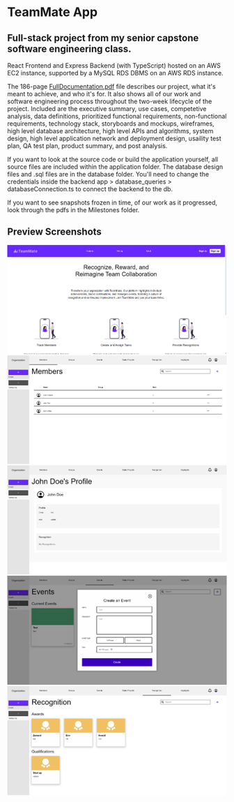 # TeamMate App
## Full-stack project from my senior capstone software engineering class.

React Frontend and Express Backend (with TypeScript) hosted on an AWS EC2 instance, supported by a MySQL RDS DBMS on an AWS RDS instance. 

The 186-page [FullDocumentation.pdf](https://drive.google.com/file/d/1R4iJww2ba9ebX2qCa5LUhnutjVem6KPq/view?usp=sharing) file describes our project, what it's meant to achieve, and who it's for. It also shows all of our work and software engineering process throughout the two-week lifecycle of the project. Included are the executive summary, use cases, competetive analysis, data definitions, prioritized functional requirements, non-functional requirements, technology stack, storyboards and mockups, wireframes, high level database architecture, high level APIs and algorithms, system design, high level application network and deployment design, usaility test plan, QA test plan, product summary, and post analysis. 

If you want to look at the source code or build the application yourself, all source files are included within the application folder. The database design files and .sql files are in the database folder. You'll need to change the credentials inside the backend app > database_queries > databaseConnection.ts to connect the backend to the db. 

If you want to see snapshots frozen in time, of our work as it progressed, look through the pdfs in the Milestones folder. 
## Preview Screenshots
![Home Page](Preview/home.png)
![Members List](Preview/members.png)
![Member Details](Preview/details.png)
![Create Item](Preview/create.png)
![Populated Page](Preview/icons.png)
